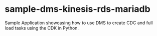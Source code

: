 # sample-dms-kinesis-rds-mariadb
Sample Application showcasing how to use DMS to create CDC and full load tasks using the CDK in Python.
